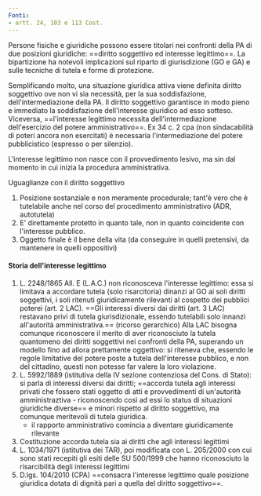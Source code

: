 ```yaml
---
Fonti:
- artt. 24, 103 e 113 Cost.
---
```


Persone fisiche e giuridiche possono essere titolari nei confronti della PA di due posizioni giuridiche: ==diritto soggettivo ed interesse legittimo==.
La bipartizione ha notevoli implicazioni sul riparto di giurisdizione (GO e GA) e sulle tecniche di tutela e forme di protezione.

Semplificando molto, una situazione giuridica attiva viene definita diritto soggettivo ove non vi sia necessità, per la sua soddisfazione, dell'intermediazione della PA. Il diritto soggettivo garantisce in modo pieno e immediato la soddisfazione dell'interesse giuridico ad esso sotteso.
Viceversa, ==l'interesse legittimo necessita dell'intermediazione dell'esercizio del potere amministrativo==. Ex 34 c. 2  cpa (non sindacabilità di poteri ancora non esercitati) è necessaria l'intermediazione del potere pubblicistico (espresso o per silenzio).

L'interesse legittimo non nasce con il provvedimento lesivo, ma sin dal momento in cui inizia la procedura amministrativa.


Uguaglianze con il diritto soggettivo
1. Posizione sostanziale e non meramente procedurale; tant'è vero che è tutelabile anche nel corso del procedimento amministrativo (ADR, autotutela)
2. E' direttamente protetto in quanto tale, non in quanto coincidente con l'interesse pubblico.
3. Oggetto finale è il bene della vita (da conseguire in quelli pretensivi, da mantenere in quelli oppositivi)

#### Storia dell'interesse legittimo
1. L. 2248/1865 All. E (L.A.C.) non riconosceva l'interesse legittimo: essa si limitava a accordare tutela (solo risarcitoria) dinanzi al GO ai soli diritti soggettivi, i soli ritenuti giuridicamente rilevanti al cospetto dei pubblici poterei (art. 2 LAC). ==Gli interessi diversi dai diritti (art. 3 LAC) restavano privi di tutela giurisdizionale, essendo tutelabili solo innanzi all'autorità amministrativa.== (ricorso gerarchico) Alla LAC bisogna comunque riconoscere il merito di aver riconosciuto la tutela quantomeno dei diritti soggettivi nei confronti della PA, superando un modello fino ad allora prettamente oggettivo: si riteneva che, essendo le regole limitative del potere poste a tutela dell'interesse pubblico, e non del cittadino, questi non potesse far valere la loro violazione.
2. L. 5992/1889 (istitutiva della IV sezione contenziosa del Cons. di Stato): si parla di interessi diversi dai diritti; ==accorda tutela agli interessi privati che fossero stati oggetto di atti e provvedimenti di un'autorità amministraztiva - riconoscendo così ad essi lo status di situazioni giuridiche diverse== e minori rispetto al diritto soggettivo, ma comunque meritevoli di tutela giuridica.
	- il rapporto amministrativo comincia a diventare giuridicamente rilevante
3. Costituzione accorda tutela sia ai diritti che agli interessi legittimi
4. L. 1034/1971 (istitutiva dei TAR), poi modificata con L. 205/2000 con cui sono stati recepiti gli esiti delle SU 500/1999 che hanno riconosciuto la risarcibilità degli interessi legittimi
5. D.lgs. 104/2010 (CPA) ==consacra l'interesse legittimo quale posizione giuridica dotata di dignità pari a quella del diritto soggettivo==.

